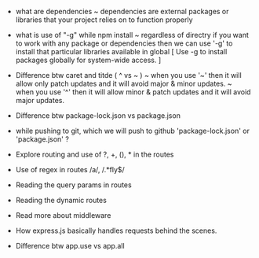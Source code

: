 - what are dependencies
    ~ dependencies are external packages or libraries that your project relies on to function properly


- what is use of "-g" while npm install
    ~ regardless of directry if you want to work with any package or dependencies then we can use '-g' to install that particular libraries
    available in global [ Use -g to install packages globally for system-wide access. ]


- Difference btw caret and titde ( ^ vs  ~ )
    ~ when you use '~' then it will allow only patch updates and it will avoid major & minor updates.
    ~ when you use '^' then it will allow minor & patch updates and it will avoid major updates.
     
- Difference btw package-lock.json vs package.json

- while pushing to git, which we will push to github 'package-lock.json' or 'package.json' ?

- Explore routing and use of ?, +, (), * in the routes

- Use of regex in routes /a/, /.*fly$/

- Reading the query params in routes

- Reading the dynamic routes

- Read more about middleware

- How express.js basically handles requests behind the scenes.

- Difference btw app.use vs app.all